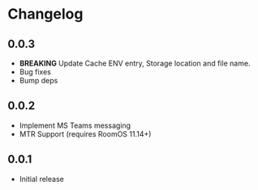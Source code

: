 # Changelog

## 0.0.3
- **BREAKING** Update Cache ENV entry, Storage location and file name.
- Bug fixes
- Bump deps

## 0.0.2
- Implement MS Teams messaging
- MTR Support (requires RoomOS 11.14+)

## 0.0.1
- Initial release

